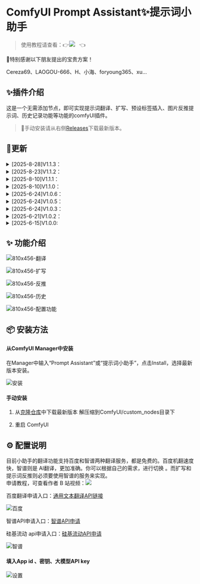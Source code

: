 


# ComfyUI Prompt Assistant✨提示词小助手



> 使用教程请查看：👉<a href="https://space.bilibili.com/520680644"><img src="https://img.shields.io/badge/B%E7%AB%99-%E4%BD%BF%E7%94%A8%E8%AF%B4%E6%98%8E-blue?logo=bilibili&logoColor=2300A5DC&labelColor=%23FFFFFF"></a> &ensp;👈


🎀特别感谢以下朋友提出的宝贵方案！

Cereza69、LAOGOU-666、H、小海、foryoung365、xu...


## ✨插件介绍
  
这是一个无需添加节点，即可实现提示词翻译、扩写、预设标签插入、图片反推提示词、历史记录功能等功能的comfyUI插件。   
> 📍手动安装请从右侧[Releases](https://github.com/yawiii/comfyui_prompt_assistant/releases)下载最新版本。


## 📣更新
<details>
 <summary>[2025-8-28]V1.1.3： </summary>
  
- 优化小助手UI，实现自动避开滚动条，避免重叠误触
- 修复标签弹窗无滚动条，内容显示不全的问题
  
</details>
<details>
 <summary>[2025-8-23]V1.1.2： </summary>
  
- 重构节点，解决执行时产生多队列和重复执行的问题
- API配置界面添加模型参数，某些报错可以尝试调整最大token数解决
- 简化图像反推流程，提升反推速度
- 修复了标签按需加载时，无法搜索到未加载的标签
  
</details>
<details>
 <summary>[2025-8-10]V1.1.1： </summary>
  
-修复图像反推节点报错
  
</details>
<details>
 <summary>[2025-8-10]V1.1.0： </summary>
  
- 修改了UI交互
- 支持所有兼容OpenAI SDK API
- 新增自定自定义规则
- 新增自定义标签
- 新增图像反推、Kontext预设、翻译节点节点
  
</details>
<details>
 <summary>[2025-6-24]V1.0.6： </summary>
  
- 修复了一些界面bug
  
</details>
<details>
 <summary>[2025-6-24]V1.0.5： </summary>
  
- 修复新版创建使用选择工具栏创建kontext节点时，出现小助手UI异常问题
 
- 修复可能网络环境问题造成的智谱无法服务无法使用问题
 
- 修复可能出现实例清除出错导致工作流无法加载问题
  
- 修复AIGODLIKE-COMFYUI-TRANSLATION汉化插件导致标签弹窗打开卡住的问题
  
- 新增标签面板可以调整大小
  
- 优化UI资源加载机制
  
</details>
<details>
 <summary>[2025-6-24]V1.0.3： </summary>
  
- 重构了api请求服务，避免apikey暴露在前端
  
- 修改了配置的保存和读取机制，解决配置无法保存问题
  
- 修复了少许bug
  
</details>

<details>
<summary>[2025-6-21]V1.0.2：</summary>
  
- 修复了少许bug
  
</details>

<details>
<summary>[2025-6-15]V1.0.0:</summary>
  
 - 一键插入tag

- 支持llm扩写

- 支持百度翻译和llm翻译切换

- 图片反推提示词
  
- 历史、撤销、重做
</details>

## ✨ 功能介绍

![810x456-翻译](https://github.com/user-attachments/assets/dd4f282a-f9e3-4f0f-9da3-a141bea03653)

![810x456-扩写](https://github.com/user-attachments/assets/4060c46b-8ece-4917-9679-2e503947a810)

![810x456-反推](https://github.com/user-attachments/assets/38e49900-2375-4fe7-8211-1083e20f5d0d)

![810x456-历史](https://github.com/user-attachments/assets/49b903db-1cfd-40bb-bcb0-c1752474248e)

![810x456-配置功能](https://github.com/user-attachments/assets/673e1787-3110-4ed5-897a-eda192e3af3f)

## 📦 安装方法

#### 从ComfyUI Manager中安装
在Manager中输入“Prompt Assistant”或“提示词小助手”，点击Install，选择最新版本安装。


![安装](https://github.com/user-attachments/assets/8be5cf02-d4ec-4023-b400-84358f46c22c)


#### 手动安装



1. 从[克隆仓库](https://github.com/yawiii/comfyui_prompt_assistant/releases)中下载最新版本
解压缩到ComfyUI/custom_nodes目录下


2. 重启 ComfyUI

## ⚙️ 配置说明
目前小助手的翻译功能支持百度和智谱两种翻译服务，都是免费的。百度机翻速度快，智谱则是 AI翻译，更加准确。你可以根据自己的需求，进行切换 。而扩写和提示词反推则必须要使用智谱的服务来实现。  
申请教程，可查看作者 B 站视频：<a href="https://space.bilibili.com/520680644"><img src="https://img.shields.io/badge/B%E7%AB%99-%E4%BD%BF%E7%94%A8%E8%AF%B4%E6%98%8E-blue?logo=bilibili&logoColor=2300A5DC&labelColor=%23FFFFFF"></a>

百度翻译申请入口：[通用文本翻译API链接](https://fanyi-api.baidu.com/product/11)   

![百度](https://github.com/user-attachments/assets/f3fe2d2d-9507-4bff-887e-003f2e13a19c)

智谱API申请入口：[智谱API申请](https://www.bigmodel.cn/invite?icode=Wz1tQAT40T9M8vwp%2F1db7nHEaazDlIZGj9HxftzTbt4%3D)

硅基流动 api申请入口：[硅基流动API申请](https://cloud.siliconflow.cn/i/FCDL2zBQ)  

![智谱](https://github.com/user-attachments/assets/d6eb29c0-8624-4bf2-96c4-33e99d096202)



#### 填入App id 、密钥、大模型API key

![设置](https://github.com/user-attachments/assets/d30d7c34-b6c6-4627-a554-ef7eee2f9cfb)












